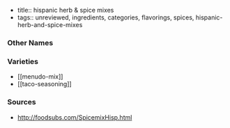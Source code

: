 - title:: hispanic herb & spice mixes
- tags:: unreviewed, ingredients, categories, flavorings, spices, hispanic-herb-and-spice-mixes


### Other Names


### Varieties

* [[menudo-mix]]
* [[taco-seasoning]]

### Sources
* http://foodsubs.com/SpicemixHisp.html
